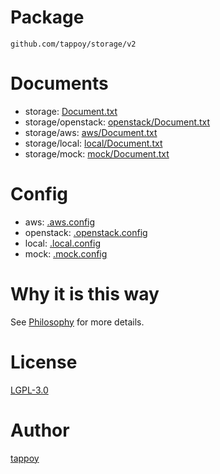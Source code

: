 # Package
`github.com/tappoy/storage/v2`

# Documents
- storage: [Document.txt](Document.txt)
- storage/openstack: [openstack/Document.txt](openstack/Document.txt)
- storage/aws: [aws/Document.txt](aws/Document.txt)
- storage/local: [local/Document.txt](local/Document.txt)
- storage/mock: [mock/Document.txt](mock/Document.txt)

# Config
- aws: [.aws.config](.aws.config.sample)
- openstack: [.openstack.config](.openstack.config.sample)
- local: [.local.config](.local.config.sample)
- mock: [.mock.config](.mock.config.sample)

# Why it is this way
See [Philosophy](https://github.com/tappoy/philosophy) for more details.

# License
[LGPL-3.0](LICENSE)

# Author
[tappoy](https://github.com/tappoy)
